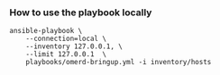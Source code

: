
### How to use the playbook locally

    ansible-playbook \
    	--connection=local \
    	--inventory 127.0.0.1, \
    	--limit 127.0.0.1  \
    	playbooks/omerd-bringup.yml -i inventory/hosts
